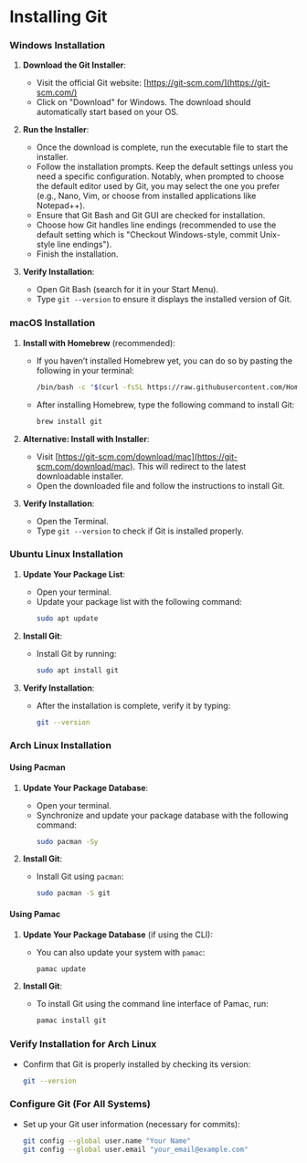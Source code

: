 # Installing Git

### Windows Installation

1. **Download the Git Installer**:
   - Visit the official Git website: [https://git-scm.com/](https://git-scm.com/)
   - Click on "Download" for Windows. The download should automatically start based on your OS.

2. **Run the Installer**:
   - Once the download is complete, run the executable file to start the installer.
   - Follow the installation prompts. Keep the default settings unless you need a specific configuration. Notably, when prompted to choose the default editor used by Git, you may select the one you prefer (e.g., Nano, Vim, or choose from installed applications like Notepad++).
   - Ensure that Git Bash and Git GUI are checked for installation.
   - Choose how Git handles line endings (recommended to use the default setting which is "Checkout Windows-style, commit Unix-style line endings").
   - Finish the installation.

3. **Verify Installation**:
   - Open Git Bash (search for it in your Start Menu).
   - Type `git --version` to ensure it displays the installed version of Git.

### macOS Installation

1. **Install with Homebrew** (recommended):
   - If you haven’t installed Homebrew yet, you can do so by pasting the following in your terminal:
     ```bash
     /bin/bash -c "$(curl -fsSL https://raw.githubusercontent.com/Homebrew/install/master/install.sh)"
     ```
   - After installing Homebrew, type the following command to install Git:
     ```bash
     brew install git
     ```

2. **Alternative: Install with Installer**:
   - Visit [https://git-scm.com/download/mac](https://git-scm.com/download/mac). This will redirect to the latest downloadable installer.
   - Open the downloaded file and follow the instructions to install Git.

3. **Verify Installation**:
   - Open the Terminal.
   - Type `git --version` to check if Git is installed properly.

### Ubuntu Linux Installation

1. **Update Your Package List**:
   - Open your terminal.
   - Update your package list with the following command:
     ```bash
     sudo apt update
     ```

2. **Install Git**:
   - Install Git by running:
     ```bash
     sudo apt install git
     ```

3. **Verify Installation**:
   - After the installation is complete, verify it by typing:
     ```bash
     git --version
     ```

### Arch Linux Installation

#### Using Pacman

1. **Update Your Package Database**:
   - Open your terminal.
   - Synchronize and update your package database with the following command:
     ```bash
     sudo pacman -Sy
     ```

2. **Install Git**:
   - Install Git using `pacman`:
     ```bash
     sudo pacman -S git
     ```

#### Using Pamac

1. **Update Your Package Database** (if using the CLI):
   - You can also update your system with `pamac`:
     ```bash
     pamac update
     ```

2. **Install Git**:
   - To install Git using the command line interface of Pamac, run:
     ```bash
     pamac install git
     ```

### Verify Installation for Arch Linux

- Confirm that Git is properly installed by checking its version:
  ```bash
  git --version
  ```

### Configure Git (For All Systems)

- Set up your Git user information (necessary for commits):
  ```bash
  git config --global user.name "Your Name"
  git config --global user.email "your_email@example.com"
  ```

